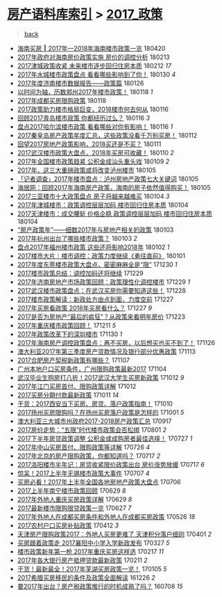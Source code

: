 [房产语料库索引](../../README.md)  > [2017_政策](2017_政策.md)
====
> [back](../README.md)

- [海南买房 ‖ 2017年—2018年海南楼市政策一览](http://jkwz.applinzi.com/ittc/7094082987241243664.html#%E6%B5%B7%E5%8D%97%E4%B9%B0%E6%88%BF+%E2%80%96+2017%E5%B9%B4%E2%80%942018%E5%B9%B4%E6%B5%B7%E5%8D%97%E6%A5%BC%E5%B8%82%E6%94%BF%E7%AD%96%E4%B8%80%E8%A7%88) 180420  
- [2017年政府对海南房价政策实施 房价的调控分析](http://jkwz.applinzi.com/ittc/7069522580845626378.html#2017%E5%B9%B4%E6%94%BF%E5%BA%9C%E5%AF%B9%E6%B5%B7%E5%8D%97%E6%88%BF%E4%BB%B7%E6%94%BF%E7%AD%96%E5%AE%9E%E6%96%BD+%E6%88%BF%E4%BB%B7%E7%9A%84%E8%B0%83%E6%8E%A7%E5%88%86%E6%9E%90) 180213  
- [2017津城政策收紧 未来楼市逐步回归住房本质](http://jkwz.applinzi.com/ittc/7069110098528306186.html#2017%E6%B4%A5%E5%9F%8E%E6%94%BF%E7%AD%96%E6%94%B6%E7%B4%A7+%E6%9C%AA%E6%9D%A5%E6%A5%BC%E5%B8%82%E9%80%90%E6%AD%A5%E5%9B%9E%E5%BD%92%E4%BD%8F%E6%88%BF%E6%9C%AC%E8%B4%A8) 180212 *17* 
- [2017年水城楼市政策盘点 看看哪些影响到了你！](http://jkwz.applinzi.com/ittc/7064299582693835783.html#2017%E5%B9%B4%E6%B0%B4%E5%9F%8E%E6%A5%BC%E5%B8%82%E6%94%BF%E7%AD%96%E7%9B%98%E7%82%B9+%E7%9C%8B%E7%9C%8B%E5%93%AA%E4%BA%9B%E5%BD%B1%E5%93%8D%E5%88%B0%E4%BA%86%E4%BD%A0%EF%BC%81) 180130 *4* 
- [2017年度济南楼市数据报告——政策篇](http://jkwz.applinzi.com/ittc/7062859432034042887.html#2017%E5%B9%B4%E5%BA%A6%E6%B5%8E%E5%8D%97%E6%A5%BC%E5%B8%82%E6%95%B0%E6%8D%AE%E6%8A%A5%E5%91%8A%E2%80%94%E2%80%94%E6%94%BF%E7%AD%96%E7%AF%87) 180126  
- [以时间为轴，历数郑州2017年楼市政策！](http://jkwz.applinzi.com/ittc/7060021709548028934.html#%E4%BB%A5%E6%97%B6%E9%97%B4%E4%B8%BA%E8%BD%B4%EF%BC%8C%E5%8E%86%E6%95%B0%E9%83%91%E5%B7%9E2017%E5%B9%B4%E6%A5%BC%E5%B8%82%E6%94%BF%E7%AD%96%EF%BC%81) 180118 *1* 
- [2017年成都买房限购政策](http://jkwz.applinzi.com/ittc/7059975314946393099.html#2017%E5%B9%B4%E6%88%90%E9%83%BD%E4%B9%B0%E6%88%BF%E9%99%90%E8%B4%AD%E6%94%BF%E7%AD%96) 180118  
- [2017政策助力楼市格局巨变，2018楼市何去何从](http://jkwz.applinzi.com/ittc/7059236644664640519.html#2017%E6%94%BF%E7%AD%96%E5%8A%A9%E5%8A%9B%E6%A5%BC%E5%B8%82%E6%A0%BC%E5%B1%80%E5%B7%A8%E5%8F%98%EF%BC%8C2018%E6%A5%BC%E5%B8%82%E4%BD%95%E5%8E%BB%E4%BD%95%E4%BB%8E) 180116  
- [回顾2017青岛楼市政策 你都经历过么？](http://jkwz.applinzi.com/ittc/7059116804146725899.html#%E5%9B%9E%E9%A1%BE2017%E9%9D%92%E5%B2%9B%E6%A5%BC%E5%B8%82%E6%94%BF%E7%AD%96+%E4%BD%A0%E9%83%BD%E7%BB%8F%E5%8E%86%E8%BF%87%E4%B9%88%EF%BC%9F) 180116 *3* 
- [盘点2017哈尔滨楼市政策 看看哪些对你有影响！](http://jkwz.applinzi.com/ittc/7059098610384241680.html#%E7%9B%98%E7%82%B92017%E5%93%88%E5%B0%94%E6%BB%A8%E6%A5%BC%E5%B8%82%E6%94%BF%E7%AD%96+%E7%9C%8B%E7%9C%8B%E5%93%AA%E4%BA%9B%E5%AF%B9%E4%BD%A0%E6%9C%89%E5%BD%B1%E5%93%8D%EF%BC%81) 180116 *1* 
- [2017秦皇岛房产政策年度汇总，这些政策没看千万别买房！](http://jkwz.applinzi.com/ittc/7057727186306335751.html#2017%E7%A7%A6%E7%9A%87%E5%B2%9B%E6%88%BF%E4%BA%A7%E6%94%BF%E7%AD%96%E5%B9%B4%E5%BA%A6%E6%B1%87%E6%80%BB%EF%BC%8C%E8%BF%99%E4%BA%9B%E6%94%BF%E7%AD%96%E6%B2%A1%E7%9C%8B%E5%8D%83%E4%B8%87%E5%88%AB%E4%B9%B0%E6%88%BF%EF%BC%81) 180112  
- [回望2017房地产政策影响，2018买还是不买？](http://jkwz.applinzi.com/ittc/7057292583246496774.html#%E5%9B%9E%E6%9C%9B2017%E6%88%BF%E5%9C%B0%E4%BA%A7%E6%94%BF%E7%AD%96%E5%BD%B1%E5%93%8D%EF%BC%8C2018%E4%B9%B0%E8%BF%98%E6%98%AF%E4%B8%8D%E4%B9%B0%EF%BC%9F) 180111  
- [2017武汉楼市政策大盘点，2018年买房可收藏！](http://jkwz.applinzi.com/ittc/7056865844166919174.html#2017%E6%AD%A6%E6%B1%89%E6%A5%BC%E5%B8%82%E6%94%BF%E7%AD%96%E5%A4%A7%E7%9B%98%E7%82%B9%EF%BC%8C2018%E5%B9%B4%E4%B9%B0%E6%88%BF%E5%8F%AF%E6%94%B6%E8%97%8F%EF%BC%81) 180110 *2* 
- [2017年全国楼市政策趋紧 公积金成汕头重头戏](http://jkwz.applinzi.com/ittc/7056363875396486155.html#2017%E5%B9%B4%E5%85%A8%E5%9B%BD%E6%A5%BC%E5%B8%82%E6%94%BF%E7%AD%96%E8%B6%8B%E7%B4%A7+%E5%85%AC%E7%A7%AF%E9%87%91%E6%88%90%E6%B1%95%E5%A4%B4%E9%87%8D%E5%A4%B4%E6%88%8F) 180109 *2* 
- [2017年，这三大重磅政策或将改变泸州楼市](http://jkwz.applinzi.com/ittc/7055051524147774480.html#2017%E5%B9%B4%EF%BC%8C%E8%BF%99%E4%B8%89%E5%A4%A7%E9%87%8D%E7%A3%85%E6%94%BF%E7%AD%96%E6%88%96%E5%B0%86%E6%94%B9%E5%8F%98%E6%B3%B8%E5%B7%9E%E6%A5%BC%E5%B8%82) 180105  
- [「记者调查」2017年楼市盘点：泸州房地产政策七大关键词](http://jkwz.applinzi.com/ittc/7055018520977343505.html#%E3%80%8C%E8%AE%B0%E8%80%85%E8%B0%83%E6%9F%A5%E3%80%8D2017%E5%B9%B4%E6%A5%BC%E5%B8%82%E7%9B%98%E7%82%B9%EF%BC%9A%E6%B3%B8%E5%B7%9E%E6%88%BF%E5%9C%B0%E4%BA%A7%E6%94%BF%E7%AD%96%E4%B8%83%E5%A4%A7%E5%85%B3%E9%94%AE%E8%AF%8D) 180105  
- [海居网：回顾2017年海南房产政策，海南的房子依然值得购买！](http://jkwz.applinzi.com/ittc/7054767673223676934.html#%E6%B5%B7%E5%B1%85%E7%BD%91%EF%BC%9A%E5%9B%9E%E9%A1%BE2017%E5%B9%B4%E6%B5%B7%E5%8D%97%E6%88%BF%E4%BA%A7%E6%94%BF%E7%AD%96%EF%BC%8C%E6%B5%B7%E5%8D%97%E7%9A%84%E6%88%BF%E5%AD%90%E4%BE%9D%E7%84%B6%E5%80%BC%E5%BE%97%E8%B4%AD%E4%B9%B0%EF%BC%81) 180105  
- [2017三亚楼市十大政策盘点 房子将越来越难买](http://jkwz.applinzi.com/ittc/7054772961586709520.html#2017%E4%B8%89%E4%BA%9A%E6%A5%BC%E5%B8%82%E5%8D%81%E5%A4%A7%E6%94%BF%E7%AD%96%E7%9B%98%E7%82%B9+%E6%88%BF%E5%AD%90%E5%B0%86%E8%B6%8A%E6%9D%A5%E8%B6%8A%E9%9A%BE%E4%B9%B0) 180104 *3* 
- [2017年津城楼市：政策调控层层加码 楼市回归住房本质](http://jkwz.applinzi.com/ittc/7054691782518899718.html#2017%E5%B9%B4%E6%B4%A5%E5%9F%8E%E6%A5%BC%E5%B8%82%EF%BC%9A%E6%94%BF%E7%AD%96%E8%B0%83%E6%8E%A7%E5%B1%82%E5%B1%82%E5%8A%A0%E7%A0%81+%E6%A5%BC%E5%B8%82%E5%9B%9E%E5%BD%92%E4%BD%8F%E6%88%BF%E6%9C%AC%E8%B4%A8) 180104  
- [2017天津楼市：成交腰斩 价格企稳 政策调控层层加码 楼市回归住房本质](http://jkwz.applinzi.com/ittc/7054623854666712070.html#2017%E5%A4%A9%E6%B4%A5%E6%A5%BC%E5%B8%82%EF%BC%9A%E6%88%90%E4%BA%A4%E8%85%B0%E6%96%A9+%E4%BB%B7%E6%A0%BC%E4%BC%81%E7%A8%B3+%E6%94%BF%E7%AD%96%E8%B0%83%E6%8E%A7%E5%B1%82%E5%B1%82%E5%8A%A0%E7%A0%81+%E6%A5%BC%E5%B8%82%E5%9B%9E%E5%BD%92%E4%BD%8F%E6%88%BF%E6%9C%AC%E8%B4%A8) 180104  
- [“房产政策年”——细数2017年与房地产相关的政策](http://jkwz.applinzi.com/ittc/7054482637610026001.html#%E2%80%9C%E6%88%BF%E4%BA%A7%E6%94%BF%E7%AD%96%E5%B9%B4%E2%80%9D%E2%80%94%E2%80%94%E7%BB%86%E6%95%B02017%E5%B9%B4%E4%B8%8E%E6%88%BF%E5%9C%B0%E4%BA%A7%E7%9B%B8%E5%85%B3%E7%9A%84%E6%94%BF%E7%AD%96) 180103  
- [2017年杭州出台了哪些楼市政策？](http://jkwz.applinzi.com/ittc/7054371624034239494.html#2017%E5%B9%B4%E6%9D%AD%E5%B7%9E%E5%87%BA%E5%8F%B0%E4%BA%86%E5%93%AA%E4%BA%9B%E6%A5%BC%E5%B8%82%E6%94%BF%E7%AD%96%EF%BC%9F) 180103 *2* 
- [盘点2017年福州楼市政策 这些还将影响2018年](http://jkwz.applinzi.com/ittc/7054036558796030992.html#%E7%9B%98%E7%82%B92017%E5%B9%B4%E7%A6%8F%E5%B7%9E%E6%A5%BC%E5%B8%82%E6%94%BF%E7%AD%96+%E8%BF%99%E4%BA%9B%E8%BF%98%E5%B0%86%E5%BD%B1%E5%93%8D2018%E5%B9%B4) 180102 *1* 
- [2017楼市大片｜楼市调控：政策力度继续《勇往直前》](http://jkwz.applinzi.com/ittc/7053464194039415824.html#2017%E6%A5%BC%E5%B8%82%E5%A4%A7%E7%89%87%EF%BD%9C%E6%A5%BC%E5%B8%82%E8%B0%83%E6%8E%A7%EF%BC%9A%E6%94%BF%E7%AD%96%E5%8A%9B%E5%BA%A6%E7%BB%A7%E7%BB%AD%E3%80%8A%E5%8B%87%E5%BE%80%E7%9B%B4%E5%89%8D%E3%80%8B) 180101  
- [2017年度东莞楼市政策大盘点，密密麻麻全是“限”](http://jkwz.applinzi.com/ittc/7052810759032013840.html#2017%E5%B9%B4%E5%BA%A6%E4%B8%9C%E8%8E%9E%E6%A5%BC%E5%B8%82%E6%94%BF%E7%AD%96%E5%A4%A7%E7%9B%98%E7%82%B9%EF%BC%8C%E5%AF%86%E5%AF%86%E9%BA%BB%E9%BA%BB%E5%85%A8%E6%98%AF%E2%80%9C%E9%99%90%E2%80%9D) 171230 *1* 
- [2017楼市政策总结：调控加码还将继续](http://jkwz.applinzi.com/ittc/7052497776754033681.html#2017%E6%A5%BC%E5%B8%82%E6%94%BF%E7%AD%96%E6%80%BB%E7%BB%93%EF%BC%9A%E8%B0%83%E6%8E%A7%E5%8A%A0%E7%A0%81%E8%BF%98%E5%B0%86%E7%BB%A7%E7%BB%AD) 171229  
- [2017年济南房地产市场政策回顾：政策理性化调控楼市](http://jkwz.applinzi.com/ittc/7052430226976408593.html#2017%E5%B9%B4%E6%B5%8E%E5%8D%97%E6%88%BF%E5%9C%B0%E4%BA%A7%E5%B8%82%E5%9C%BA%E6%94%BF%E7%AD%96%E5%9B%9E%E9%A1%BE%EF%BC%9A%E6%94%BF%E7%AD%96%E7%90%86%E6%80%A7%E5%8C%96%E8%B0%83%E6%8E%A7%E6%A5%BC%E5%B8%82) 171229 *1* 
- [2017武汉楼市政策盘点：在武汉买房你需要知道这些！](http://jkwz.applinzi.com/ittc/7052138666812507152.html#2017%E6%AD%A6%E6%B1%89%E6%A5%BC%E5%B8%82%E6%94%BF%E7%AD%96%E7%9B%98%E7%82%B9%EF%BC%9A%E5%9C%A8%E6%AD%A6%E6%B1%89%E4%B9%B0%E6%88%BF%E4%BD%A0%E9%9C%80%E8%A6%81%E7%9F%A5%E9%81%93%E8%BF%99%E4%BA%9B%EF%BC%81) 171228  
- [2017楼市政策解读：新政处方由点到面，力度空前](http://jkwz.applinzi.com/ittc/7051815909826495505.html#2017%E6%A5%BC%E5%B8%82%E6%94%BF%E7%AD%96%E8%A7%A3%E8%AF%BB%EF%BC%9A%E6%96%B0%E6%94%BF%E5%A4%84%E6%96%B9%E7%94%B1%E7%82%B9%E5%88%B0%E9%9D%A2%EF%BC%8C%E5%8A%9B%E5%BA%A6%E7%A9%BA%E5%89%8D) 171227  
- [2017年买房看政策 2018年买房看什么？](http://jkwz.applinzi.com/ittc/7051697915431486480.html#2017%E5%B9%B4%E4%B9%B0%E6%88%BF%E7%9C%8B%E6%94%BF%E7%AD%96+2018%E5%B9%B4%E4%B9%B0%E6%88%BF%E7%9C%8B%E4%BB%80%E4%B9%88%EF%BC%9F) 171227 *9* 
- [2017是否为房地产“最后的疯狂”？从政策来看明年房价](http://jkwz.applinzi.com/ittc/7050284534136833041.html#2017%E6%98%AF%E5%90%A6%E4%B8%BA%E6%88%BF%E5%9C%B0%E4%BA%A7%E2%80%9C%E6%9C%80%E5%90%8E%E7%9A%84%E7%96%AF%E7%8B%82%E2%80%9D%EF%BC%9F%E4%BB%8E%E6%94%BF%E7%AD%96%E6%9D%A5%E7%9C%8B%E6%98%8E%E5%B9%B4%E6%88%BF%E4%BB%B7) 171223  
- [2017年重庆楼市政策回顾！](http://jkwz.applinzi.com/ittc/7045816869729076240.html#2017%E5%B9%B4%E9%87%8D%E5%BA%86%E6%A5%BC%E5%B8%82%E6%94%BF%E7%AD%96%E5%9B%9E%E9%A1%BE%EF%BC%81) 171211 *5* 
- [2017年政策改革下的深圳楼市](http://jkwz.applinzi.com/ittc/7041789284858725393.html#2017%E5%B9%B4%E6%94%BF%E7%AD%96%E6%94%B9%E9%9D%A9%E4%B8%8B%E7%9A%84%E6%B7%B1%E5%9C%B3%E6%A5%BC%E5%B8%82) 171130 *1* 
- [2017年海南房产调控政策盘点：再不买房，以后想买也买不到了！](http://jkwz.applinzi.com/ittc/7040297352923972625.html#2017%E5%B9%B4%E6%B5%B7%E5%8D%97%E6%88%BF%E4%BA%A7%E8%B0%83%E6%8E%A7%E6%94%BF%E7%AD%96%E7%9B%98%E7%82%B9%EF%BC%9A%E5%86%8D%E4%B8%8D%E4%B9%B0%E6%88%BF%EF%BC%8C%E4%BB%A5%E5%90%8E%E6%83%B3%E4%B9%B0%E4%B9%9F%E4%B9%B0%E4%B8%8D%E5%88%B0%E4%BA%86%EF%BC%81) 171126  
- [澳大利亚2017年第三季度房产贷款情况及银行部分优惠政策](http://jkwz.applinzi.com/ittc/7035364959339414545.html#%E6%BE%B3%E5%A4%A7%E5%88%A9%E4%BA%9A2017%E5%B9%B4%E7%AC%AC%E4%B8%89%E5%AD%A3%E5%BA%A6%E6%88%BF%E4%BA%A7%E8%B4%B7%E6%AC%BE%E6%83%85%E5%86%B5%E5%8F%8A%E9%93%B6%E8%A1%8C%E9%83%A8%E5%88%86%E4%BC%98%E6%83%A0%E6%94%BF%E7%AD%96) 171113  
- [2017合肥房产契税新政策有哪些？](http://jkwz.applinzi.com/ittc/7033235640760665105.html#2017%E5%90%88%E8%82%A5%E6%88%BF%E4%BA%A7%E5%A5%91%E7%A8%8E%E6%96%B0%E6%94%BF%E7%AD%96%E6%9C%89%E5%93%AA%E4%BA%9B%EF%BC%9F) 171107  
- [广州本地户口买房条件，广州限购政策最新2017](http://jkwz.applinzi.com/ittc/7032035337222767633.html#%E5%B9%BF%E5%B7%9E%E6%9C%AC%E5%9C%B0%E6%88%B7%E5%8F%A3%E4%B9%B0%E6%88%BF%E6%9D%A1%E4%BB%B6%EF%BC%8C%E5%B9%BF%E5%B7%9E%E9%99%90%E8%B4%AD%E6%94%BF%E7%AD%96%E6%9C%80%E6%96%B02017) 171104  
- [武汉毕业生购房打八折！2017武汉大学生买房新政策](http://jkwz.applinzi.com/ittc/7023624036398138384.html#%E6%AD%A6%E6%B1%89%E6%AF%95%E4%B8%9A%E7%94%9F%E8%B4%AD%E6%88%BF%E6%89%93%E5%85%AB%E6%8A%98%EF%BC%812017%E6%AD%A6%E6%B1%89%E5%A4%A7%E5%AD%A6%E7%94%9F%E4%B9%B0%E6%88%BF%E6%96%B0%E6%94%BF%E7%AD%96) 171012 *9* 
- [2017年江门买房首付、限购政策详解](http://jkwz.applinzi.com/ittc/7023468182172599313.html#2017%E5%B9%B4%E6%B1%9F%E9%97%A8%E4%B9%B0%E6%88%BF%E9%A6%96%E4%BB%98%E3%80%81%E9%99%90%E8%B4%AD%E6%94%BF%E7%AD%96%E8%AF%A6%E8%A7%A3) 171012  
- [2017买房分期付款最新政策](http://jkwz.applinzi.com/ittc/7023141323056612369.html#2017%E4%B9%B0%E6%88%BF%E5%88%86%E6%9C%9F%E4%BB%98%E6%AC%BE%E6%9C%80%E6%96%B0%E6%94%BF%E7%AD%96) 171011 *14* 
- [干货：2017西安当下买房、房贷、落户政策指南！](http://jkwz.applinzi.com/ittc/7022870924343378961.html#%E5%B9%B2%E8%B4%A7%EF%BC%9A2017%E8%A5%BF%E5%AE%89%E5%BD%93%E4%B8%8B%E4%B9%B0%E6%88%BF%E3%80%81%E6%88%BF%E8%B4%B7%E3%80%81%E8%90%BD%E6%88%B7%E6%94%BF%E7%AD%96%E6%8C%87%E5%8D%97%EF%BC%81) 171010  
- [2017扬州买房限购吗？在扬州买房落户政策是怎样的](http://jkwz.applinzi.com/ittc/7019492965993677841.html#2017%E6%89%AC%E5%B7%9E%E4%B9%B0%E6%88%BF%E9%99%90%E8%B4%AD%E5%90%97%EF%BC%9F%E5%9C%A8%E6%89%AC%E5%B7%9E%E4%B9%B0%E6%88%BF%E8%90%BD%E6%88%B7%E6%94%BF%E7%AD%96%E6%98%AF%E6%80%8E%E6%A0%B7%E7%9A%84) 171001 *5* 
- [澳大利亚三大城市州政府2017-2018房产政策汇总](http://jkwz.applinzi.com/ittc/7014232692789609488.html#%E6%BE%B3%E5%A4%A7%E5%88%A9%E4%BA%9A%E4%B8%89%E5%A4%A7%E5%9F%8E%E5%B8%82%E5%B7%9E%E6%94%BF%E5%BA%9C2017-2018%E6%88%BF%E4%BA%A7%E6%94%BF%E7%AD%96%E6%B1%87%E6%80%BB) 170917  
- [2017房价走势：“五限”时代楼市政策会否松绑](http://jkwz.applinzi.com/ittc/6996856261554209809.html#2017%E6%88%BF%E4%BB%B7%E8%B5%B0%E5%8A%BF%EF%BC%9A%E2%80%9C%E4%BA%94%E9%99%90%E2%80%9D%E6%97%B6%E4%BB%A3%E6%A5%BC%E5%B8%82%E6%94%BF%E7%AD%96%E4%BC%9A%E5%90%A6%E6%9D%BE%E7%BB%91) 170801 *2* 
- [2017下半年房贷政策调整 公积金或成购房者最佳选择！](http://jkwz.applinzi.com/ittc/6994911466623599632.html#2017%E4%B8%8B%E5%8D%8A%E5%B9%B4%E6%88%BF%E8%B4%B7%E6%94%BF%E7%AD%96%E8%B0%83%E6%95%B4+%E5%85%AC%E7%A7%AF%E9%87%91%E6%88%96%E6%88%90%E8%B4%AD%E6%88%BF%E8%80%85%E6%9C%80%E4%BD%B3%E9%80%89%E6%8B%A9%EF%BC%81) 170727 *1* 
- [2017年中山买房首付、限购政策等详解](http://jkwz.applinzi.com/ittc/6994506948815619089.html#2017%E5%B9%B4%E4%B8%AD%E5%B1%B1%E4%B9%B0%E6%88%BF%E9%A6%96%E4%BB%98%E3%80%81%E9%99%90%E8%B4%AD%E6%94%BF%E7%AD%96%E7%AD%89%E8%AF%A6%E8%A7%A3) 170726 *4* 
- [2017年北京的房产限购政策，你都知道吗？](http://jkwz.applinzi.com/ittc/6991323147721507856.html#2017%E5%B9%B4%E5%8C%97%E4%BA%AC%E7%9A%84%E6%88%BF%E4%BA%A7%E9%99%90%E8%B4%AD%E6%94%BF%E7%AD%96%EF%BC%8C%E4%BD%A0%E9%83%BD%E7%9F%A5%E9%81%93%E5%90%97%EF%BC%9F) 170717 *2* 
- [2017洛阳楼市半年记：房贷收紧限价政策出台 房价涨势放缓](http://jkwz.applinzi.com/ittc/6991181333282685968.html#2017%E6%B4%9B%E9%98%B3%E6%A5%BC%E5%B8%82%E5%8D%8A%E5%B9%B4%E8%AE%B0%EF%BC%9A%E6%88%BF%E8%B4%B7%E6%94%B6%E7%B4%A7%E9%99%90%E4%BB%B7%E6%94%BF%E7%AD%96%E5%87%BA%E5%8F%B0+%E6%88%BF%E4%BB%B7%E6%B6%A8%E5%8A%BF%E6%94%BE%E7%BC%93) 170717 *6* 
- [惊呆！2017上半年无锡楼市政策大事件](http://jkwz.applinzi.com/ittc/6987339872187450384.html#%E6%83%8A%E5%91%86%EF%BC%812017%E4%B8%8A%E5%8D%8A%E5%B9%B4%E6%97%A0%E9%94%A1%E6%A5%BC%E5%B8%82%E6%94%BF%E7%AD%96%E5%A4%A7%E4%BA%8B%E4%BB%B6) 170707 *4* 
- [买房必看！2017年上半年全国各地房地产政策大盘点](http://jkwz.applinzi.com/ittc/6987208205573555217.html#%E4%B9%B0%E6%88%BF%E5%BF%85%E7%9C%8B%EF%BC%812017%E5%B9%B4%E4%B8%8A%E5%8D%8A%E5%B9%B4%E5%85%A8%E5%9B%BD%E5%90%84%E5%9C%B0%E6%88%BF%E5%9C%B0%E4%BA%A7%E6%94%BF%E7%AD%96%E5%A4%A7%E7%9B%98%E7%82%B9) 170706  
- [2017上半年南宁楼市政策回顾](http://jkwz.applinzi.com/ittc/6984639018581885956.html#2017%E4%B8%8A%E5%8D%8A%E5%B9%B4%E5%8D%97%E5%AE%81%E6%A5%BC%E5%B8%82%E6%94%BF%E7%AD%96%E5%9B%9E%E9%A1%BE) 170629 *8* 
- [2017年外地人重庆买房政策详解](http://jkwz.applinzi.com/ittc/6984615216015737860.html#2017%E5%B9%B4%E5%A4%96%E5%9C%B0%E4%BA%BA%E9%87%8D%E5%BA%86%E4%B9%B0%E6%88%BF%E6%94%BF%E7%AD%96%E8%AF%A6%E8%A7%A3) 170629 *8* 
- [2017最新楼市限购限贷政策一览](http://jkwz.applinzi.com/ittc/6983948928390005764.html#2017%E6%9C%80%E6%96%B0%E6%A5%BC%E5%B8%82%E9%99%90%E8%B4%AD%E9%99%90%E8%B4%B7%E6%94%BF%E7%AD%96%E4%B8%80%E8%A7%88) 170627 *7* 
- [2017年外地人在成都买房条件和外地人在成都买房政策](http://jkwz.applinzi.com/ittc/6971912668897084421.html#2017%E5%B9%B4%E5%A4%96%E5%9C%B0%E4%BA%BA%E5%9C%A8%E6%88%90%E9%83%BD%E4%B9%B0%E6%88%BF%E6%9D%A1%E4%BB%B6%E5%92%8C%E5%A4%96%E5%9C%B0%E4%BA%BA%E5%9C%A8%E6%88%90%E9%83%BD%E4%B9%B0%E6%88%BF%E6%94%BF%E7%AD%96) 170526 *18* 
- [2017农村户口买房补贴政策](http://jkwz.applinzi.com/ittc/6955684270956872708.html#2017%E5%86%9C%E6%9D%91%E6%88%B7%E5%8F%A3%E4%B9%B0%E6%88%BF%E8%A1%A5%E8%B4%B4%E6%94%BF%E7%AD%96) 170412 *3* 
- [天津房产限购政策2017：外地人买房更难了 天津积分落户细则](http://jkwz.applinzi.com/ittc/6951607196365358085.html#%E5%A4%A9%E6%B4%A5%E6%88%BF%E4%BA%A7%E9%99%90%E8%B4%AD%E6%94%BF%E7%AD%962017%EF%BC%9A%E5%A4%96%E5%9C%B0%E4%BA%BA%E4%B9%B0%E6%88%BF%E6%9B%B4%E9%9A%BE%E4%BA%86+%E5%A4%A9%E6%B4%A5%E7%A7%AF%E5%88%86%E8%90%BD%E6%88%B7%E7%BB%86%E5%88%99) 170401 *2* 
- [买房跟着政策走 2017襄阳中小学入学新政发布](http://jkwz.applinzi.com/ittc/6949750819992896517.html#%E4%B9%B0%E6%88%BF%E8%B7%9F%E7%9D%80%E6%94%BF%E7%AD%96%E8%B5%B0+2017%E8%A5%84%E9%98%B3%E4%B8%AD%E5%B0%8F%E5%AD%A6%E5%85%A5%E5%AD%A6%E6%96%B0%E6%94%BF%E5%8F%91%E5%B8%83) 170327 *5* 
- [楼市政策新年第一枪 2017年重庆买房这样选](http://jkwz.applinzi.com/ittc/6935625757765403653.html#%E6%A5%BC%E5%B8%82%E6%94%BF%E7%AD%96%E6%96%B0%E5%B9%B4%E7%AC%AC%E4%B8%80%E6%9E%AA+2017%E5%B9%B4%E9%87%8D%E5%BA%86%E4%B9%B0%E6%88%BF%E8%BF%99%E6%A0%B7%E9%80%89) 170217 *11* 
- [2017年各大银行房产抵押贷款最新政策](http://jkwz.applinzi.com/ittc/6933310996289684485.html#2017%E5%B9%B4%E5%90%84%E5%A4%A7%E9%93%B6%E8%A1%8C%E6%88%BF%E4%BA%A7%E6%8A%B5%E6%8A%BC%E8%B4%B7%E6%AC%BE%E6%9C%80%E6%96%B0%E6%94%BF%E7%AD%96) 170211 *2* 
- [干货！最新最全！2017年芜湖买房政策一览！](http://jkwz.applinzi.com/ittc/6919583721320891396.html#%E5%B9%B2%E8%B4%A7%EF%BC%81%E6%9C%80%E6%96%B0%E6%9C%80%E5%85%A8%EF%BC%812017%E5%B9%B4%E8%8A%9C%E6%B9%96%E4%B9%B0%E6%88%BF%E6%94%BF%E7%AD%96%E4%B8%80%E8%A7%88%EF%BC%81) 170105 *5* 
- [2017希腊买房移民的条件及政策全面解读](http://jkwz.applinzi.com/ittc/6915988805420319748.html#2017%E5%B8%8C%E8%85%8A%E4%B9%B0%E6%88%BF%E7%A7%BB%E6%B0%91%E7%9A%84%E6%9D%A1%E4%BB%B6%E5%8F%8A%E6%94%BF%E7%AD%96%E5%85%A8%E9%9D%A2%E8%A7%A3%E8%AF%BB) 161226 *2* 
- [要2017年出台？房产税政策推行的时机成熟了吗？](http://jkwz.applinzi.com/ittc/6852553475824813061.html#%E8%A6%812017%E5%B9%B4%E5%87%BA%E5%8F%B0%EF%BC%9F%E6%88%BF%E4%BA%A7%E7%A8%8E%E6%94%BF%E7%AD%96%E6%8E%A8%E8%A1%8C%E7%9A%84%E6%97%B6%E6%9C%BA%E6%88%90%E7%86%9F%E4%BA%86%E5%90%97%EF%BC%9F) 160708 *15* 
